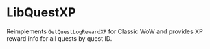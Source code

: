 # LibQuestXP

Reimplements ```GetQuestLogRewardXP``` for Classic WoW and provides XP reward info for all quests by quest ID.
